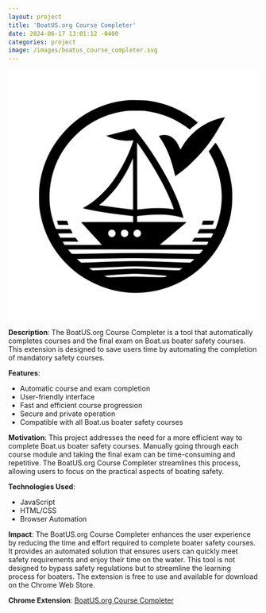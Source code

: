 ```yaml
---
layout: project
title: 'BoatUS.org Course Completer'
date: 2024-06-17 13:01:12 -0400
categories: project
image: /images/boatus_course_completer.svg
---
```


[![BoatUS.org Course Completer](/images/boatus_course_completer.svg)](https://github.com/DanDanilyuk/boatus_course_completer)

**Description**: The BoatUS.org Course Completer is a tool that automatically completes courses and the final exam on Boat.us boater safety courses. This extension is designed to save users time by automating the completion of mandatory safety courses.

**Features**:

- Automatic course and exam completion
- User-friendly interface
- Fast and efficient course progression
- Secure and private operation
- Compatible with all Boat.us boater safety courses

**Motivation**: This project addresses the need for a more efficient way to complete Boat.us boater safety courses. Manually going through each course module and taking the final exam can be time-consuming and repetitive. The BoatUS.org Course Completer streamlines this process, allowing users to focus on the practical aspects of boating safety.

**Technologies Used**:

- JavaScript
- HTML/CSS
- Browser Automation

**Impact**: The BoatUS.org Course Completer enhances the user experience by reducing the time and effort required to complete boater safety courses. It provides an automated solution that ensures users can quickly meet safety requirements and enjoy their time on the water. This tool is not designed to bypass safety regulations but to streamline the learning process for boaters. The extension is free to use and available for download on the Chrome Web Store.

**Chrome Extension**: [BoatUS.org Course Completer](https://chromewebstore.google.com/detail/boatusorg-course-complete/coakojdgejocnljapaelglhghcokfnfd)
